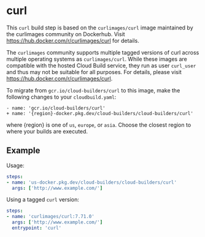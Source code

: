 # curl

This `curl` build step is based on the `curlimages/curl` image maintained by the
curlimages community on Dockerhub. Visit
https://hub.docker.com/r/curlimages/curl for details.

The `curlimages` community supports multiple tagged versions of curl across
multiple operating systems as `curlimages/curl`. While these images are
compatible with the hosted Cloud Build service, they run as user `curl_user` and
thus may not be suitable for all purposes. For details, please visit
https://hub.docker.com/r/curlimages/curl.

To migrate from `gcr.io/cloud-builders/curl` to this image, make the following
changes to your `cloudbuild.yaml`:

```
- name: 'gcr.io/cloud-builders/curl'
+ name: '{region}-docker.pkg.dev/cloud-builders/cloud-builders/curl'
```

where {region} is one of `us`, `europe`, or `asia`. Choose the closest region to
where your builds are executed.

## Example

Usage:

```yaml
steps:
- name: 'us-docker.pkg.dev/cloud-builders/cloud-builders/curl'
  args: ['http://www.example.com/']
```

Using a tagged `curl` version:
```yaml
steps:
- name: 'curlimages/curl:7.71.0'
  args: ['http://www.example.com/']
  entrypoint: 'curl'
```
